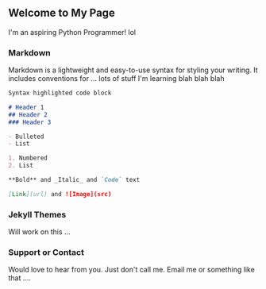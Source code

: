 ## Welcome to My Page

I'm an aspiring Python Programmer! lol

### Markdown

Markdown is a lightweight and easy-to-use syntax for styling your writing. It includes conventions for ... lots of stuff I'm learning blah blah blah

```markdown
Syntax highlighted code block

# Header 1
## Header 2
### Header 3

- Bulleted
- List

1. Numbered
2. List

**Bold** and _Italic_ and `Code` text

[Link](url) and ![Image](src)
```



### Jekyll Themes

Will work on this ...

### Support or Contact

Would love to hear from you. Just don't call me. Email me or something like that ....
